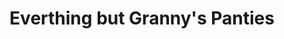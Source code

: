 ---
title: "Everthing but Granny's Panties"
url: /durham/everthing-but-grannys-panties/
shop: Gebrauchtwaren
---